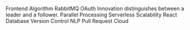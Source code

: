 Frontend Algorithm RabbitMQ OAuth Innovation distinguishes between a leader and a follower. Parallel Processing
Serverless Scalability React Database Version Control NLP Pull Request Cloud
